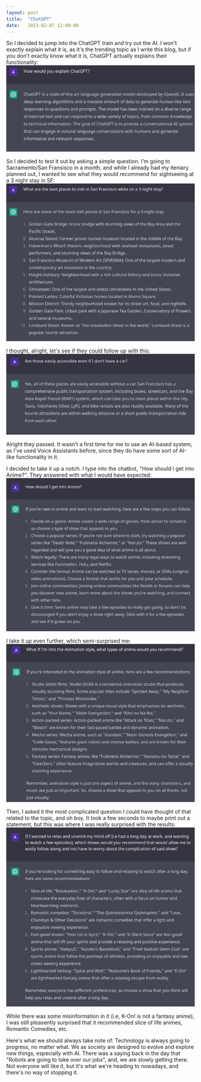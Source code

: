 ```yaml
---
layout: post
title:  "ChatGPT"
date:   2023-02-07 12:00:00
---
```


So I decided to jump into the ChatGPT train and try out the AI. I won't exactly explain what it is, as it's the trending topic as I write this blog, but if you don't exactly know what it is, ChatGPT actually explains their functionality:
![ChatGPT explains their functionality](/assets/img/blog-pics/chatgpt/what.jpg)

So I decided to test it out by asking a simple question. I'm going to Sacramento/San Fransisco in a month, and while I already had my iteniary planned out, I wanted to see what they would recommend for sightseeing at a 3 night stay in SF:
![ChatGPT recommend best attractions for a 3 night stay](/assets/img/blog-pics/chatgpt/threenight.jpg)

I thought, alright, let's see if they could follow up with this:
![ChatGPT followed up that the places are easily accessible](/assets/img/blog-pics/chatgpt/nocar.jpg)

Alright they passed. It wasn't a first time for me to use an AI-based system, as I've used Voice Assistants before, since they do have some sort of AI-like functionality in it.

I decided to take it up a notch. I type into the chatbot, "How should I get into Anime?". They answered with what I would have expected:
![ChatGPT shows how one should get into anime](/assets/img/blog-pics/chatgpt/howtogetintoanime.jpg)

I take it up even further, which semi-surprised me:
![ChatGPT shows animes that have good animation](/assets/img/blog-pics/chatgpt/animationstyle.jpg)

Then, I asked it the most complicated question I could have thought of that related to the topic, and oh boy. It took a few seconds to maybe print out a statement, but this was where I was really surprised with the results:
![ChatGPT shows animes that you can unwind to](/assets/img/blog-pics/chatgpt/unwind.jpg)

While there was some misinformation in it (i.e, K-On! is not a fantasy anime), I was still pleasently surprised that it recommended slice of life animes, Romantic Comedies, etc.

Here's what we should always take note of: Technology is always going to progress, no matter what. We as society are designed to evolve and explore new things, especially with AI. There was a saying back in the day that "Robots are going to take over our jobs", and, we are slowly getting there. Not everyone will like it, but it's what we're heading to nowadays, and there's no way of stopping it.
